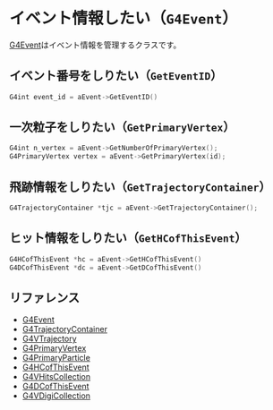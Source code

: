 # イベント情報したい（``G4Event``）

[G4Event](https://geant4.kek.jp/Reference/11.2.0/classG4Event.html)はイベント情報を管理するクラスです。

## イベント番号をしりたい（``GetEventID``）

```cpp
G4int event_id = aEvent->GetEventID()
```

## 一次粒子をしりたい（``GetPrimaryVertex``）

```cpp
G4int n_vertex = aEvent->GetNumberOfPrimaryVertex();
G4PrimaryVertex vertex = aEvent->GetPrimaryVertex(id);
```

## 飛跡情報をしりたい（``GetTrajectoryContainer``）

```cpp
G4TrajectoryContainer *tjc = aEvent->GetTrajectoryContainer();
```

## ヒット情報をしりたい（``GetHCofThisEvent``）

```cpp
G4HCofThisEvent *hc = aEvent->GetHCofThisEvent()
G4DCofThisEvent *dc = aEvent->GetDCofThisEvent()
```

## リファレンス

- [G4Event](https://geant4.kek.jp/Reference/11.2.0/classG4Event.html)
- [G4TrajectoryContainer](https://geant4.kek.jp/Reference/11.2.0/classG4TrajectoryContainer.html)
- [G4VTrajectory](https://geant4.kek.jp/Reference/11.2.0/classG4VTrajectory.html)
- [G4PrimaryVertex](https://geant4.kek.jp/Reference/11.2.0/classG4PrimaryVertex.html)
- [G4PrimaryParticle](https://geant4.kek.jp/Reference/11.2.0/classG4PrimaryParticle.html)
- [G4HCofThisEvent](https://geant4.kek.jp/Reference/11.2.0/classG4HCofThisEvent.html)
- [G4VHitsCollection](https://geant4.kek.jp/Reference/11.2.0/classG4VHitsCollection.html)
- [G4DCofThisEvent](https://geant4.kek.jp/Reference/11.2.0/classG4DCofThisEvent.html)
- [G4VDigiCollection](https://geant4.kek.jp/Reference/11.2.0/classG4VDigiCollection.html)
